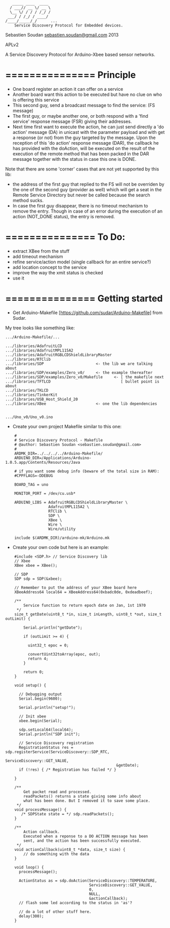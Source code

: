 	   _____ ____  ____ 
	  / ___// __ \/ __ \
	  \__ \/ / / / /_/ /
	 ___/ / /_/ / ____/ 
	/____/_____/_/      ...
		Service Discovery Protocol for Embedded devices.


Sebastien Soudan <sebastien.soudan@gmail.com> 2013

APLv2

A Service Discovery Protocol for Arduino-Xbee based sensor networks.

===============
Principle
===

* One board register an action it can offer on a service
* Another board want this action to be executed but have 
  no clue on who is offering this service
* This second guy, send a broadcast message to find the 
  service: (FS message)
* The first guy, or maybe another one, or both respond 
  with a 'find service' response message (FSR) giving 
  their addresses.
* Next time first want to execute the action, he can 
  just send directly a 'do action' message (DA) in 
  unicast with the parameter payload and with get a 
  response (or not) from the guy targeted by the message.
  Upon the reception of this 'do action' response message
  (DAR), the callback he has provided with the doAction, 
  will be executed on the result of the execution of the
  remote method that has been packed in the DAR message
  together with the status in case this one is DONE.

Note that there are some 'corner' cases that are not yet supported by this lib:
* the address of the first guy that replied to the FS will not be overriden by the 
  one of the second guy (provider as well) which will get a seat in the 
  Remote Service Directory but never be called because the search method sucks.
* In case the first guy disappear, there is no timeout mechanism to remove the entry.
  Though in case of an error during the execution of an action (NOT_DONE status), 
  the entry is removed.

===============
To Do: 
===
* extract XBee from the stuff
* add timeout mechanism
* refine service/action model (single callback for an entire service?)
* add location concept to the service
* improve the way the xmit status is checked
* use it

===============
Getting started
===

* Get Arduino-Makefile [https://github.com/sudar/Arduino-Makefile] from Sudar.

My tree looks like something like:

	.../Arduino-Makefile/...
	
	.../libraries/AdafruitLCD
	.../libraries/AdafruitMPL115A2
	.../libraries/AdafruitRGBLCDShieldLibraryMaster
	.../libraries/RTClib
	.../libraries/SDP 						<- the lib we are talking about
	.../libraries/SDP/examples/Zero_v0/ 	<- the example thereafter
	.../libraries/SDP/examples/Zero_v0/Makefile 	<- [ the makefile next 
 	.../libraries/TFTLCD							   [ bullet point is about
	.../libraries/TKLCD
	.../libraries/TinkerKit
	.../libraries/USB_Host_Shield_20
	.../libraries/XBee						<- one the lib dependencies
	
	
	.../Uno_v0/Uno_v0.ino

* Create your own project Makefile similar to this one:

```
	#
	# Service Discovery Protocol - Makefile
	# @author: Sebastien Soudan <sebastien.soudan@gmail.com>
	#
	ARDMK_DIR=../../../../Arduino-Makefile/
	ARDUINO_DIR=/Applications/Arduino-1.0.5.app/Contents/Resources/Java

	# if you want some debug info (beware of the total size in RAM):
	#CPPFLAGS=-DDEBUG 

	BOARD_TAG = uno 

	MONITOR_PORT = /dev/cu.usb*

	ARDUINO_LIBS = AdafruitRGBLCDShieldLibraryMaster \
				   AdafruitMPL115A2 \
				   RTClib \
				   SDP \
				   XBee \
				   Wire \
				   Wire/utility

	include $(ARDMK_DIR)/arduino-mk/Arduino.mk
```

* Create your own code but here is an example:
```
	#include <SDP.h> // Service Discovery lib
	// Xbee
	XBee xbee = XBee();

	// SDP
	SDP sdp = SDP(&xbee);

	// Remember to put the address of your XBee board here
	XBeeAddress64 local64 = XBeeAddress64(0xbadc0de, 0xdeadbeef);

	/**
	    Service function to return epoch date on Jan, 1st 1970
	 */
	size_t getDate(uint8_t *in, size_t inLength, uint8_t *out, size_t outLimit) {
	 
	    Serial.println("getDate");

	    if (outLimit >= 4) {

	      uint32_t epoc = 0; 

	      convertUint32toArray(epoc, out);
	      return 4;
	    }

	    return 0;
	}

	void setup() {

	  // Debugging output
	  Serial.begin(9600);

	  Serial.println("setup!");

	  // Init xbee
	  xbee.begin(Serial);
	  
	  sdp.setLocal64(local64);
	  Serial.println("SDP init");

	  // Service Discovery registration 
	  RegistrationStatus res = sdp.registerService(ServiceDiscovery::SDP_RTC, 
	  											 ServiceDiscovery::GET_VALUE, 
	  											 &getDate);
	  if (!res) { /* Registration has failed */ }

	}

	/**
	 	Get packet read and processed.
		readPackets() returns a state giving some info about
		what has been done. But I removed it to save some place.	
	 */
	void processMessage() {
	   /* SDPState state = */ sdp.readPackets();
	}

	/**
		Action callback.
		Executed when a reponse to a DO ACTION message has been
		sent, and the action has been successfully executed. 
	 */
	void actionCallback(uint8_t *data, size_t size) {	
		// do something with the data
	}

	void loop() {
	  processMessage();

	  ActionStatus as = sdp.doAction(ServiceDiscovery::TEMPERATURE, 
									 ServiceDiscovery::GET_VALUE, 
									 0, 
									 NULL, 
									 &actionCallback);
	  // flash some led according to the status in 'as'?

	  // do a lot of other stuff here.
	  delay(300);
	}
```

	                    

